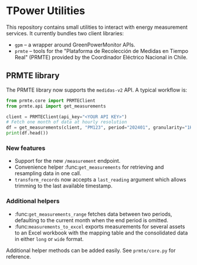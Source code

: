 # TPower Utilities

This repository contains small utilities to interact with energy measurement services. It currently bundles two
client libraries:

- `gpm` – a wrapper around GreenPowerMonitor APIs.
- `prmte` – tools for the "Plataforma de Recolección de Medidas en Tiempo Real" (PRMTE) provided by the
  Coordinador Eléctrico Nacional in Chile.

## PRMTE library

The PRMTE library now supports the `medidas-v2` API.  A typical workflow is:

```python
from prmte.core import PRMTEClient
from prmte.api import get_measurements

client = PRMTEClient(api_key="<YOUR API KEY>")
# Fetch one month of data at hourly resolution
df = get_measurements(client, "PM123", period="202401", granularity="1H")
print(df.head())
```

### New features

- Support for the new `/measurement` endpoint.
- Convenience helper :func:`get_measurements` for retrieving and
  resampling data in one call.
- `transform_records` now accepts a `last_reading` argument which allows
  trimming to the last available timestamp.

### Additional helpers

- :func:`get_measurements_range` fetches data between two periods, defaulting to
  the current month when the end period is omitted.
- :func:`measurements_to_excel` exports measurements for several assets to an
  Excel workbook with the mapping table and the consolidated data in either
  ``long`` or ``wide`` format.

Additional helper methods can be added easily.  See `prmte/core.py` for
reference.

